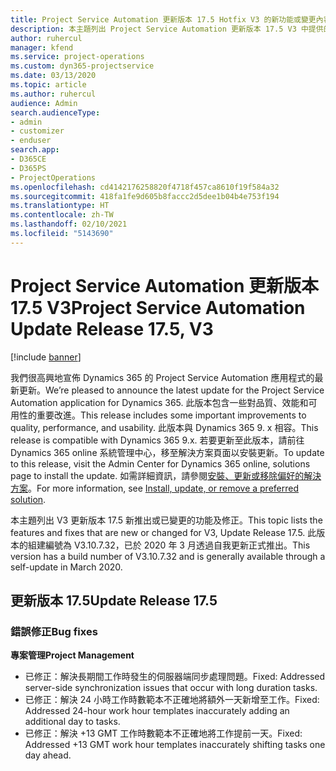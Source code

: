 ```yaml
---
title: Project Service Automation 更新版本 17.5 Hotfix V3 的新功能或變更內容
description: 本主題列出 Project Service Automation 更新版本 17.5 V3 中提供的功能和修正。
author: ruhercul
manager: kfend
ms.service: project-operations
ms.custom: dyn365-projectservice
ms.date: 03/13/2020
ms.topic: article
ms.author: ruhercul
audience: Admin
search.audienceType:
- admin
- customizer
- enduser
search.app:
- D365CE
- D365PS
- ProjectOperations
ms.openlocfilehash: cd4142176258820f4718f457ca8610f19f584a32
ms.sourcegitcommit: 418fa1fe9d605b8faccc2d5dee1b04b4e753f194
ms.translationtype: HT
ms.contentlocale: zh-TW
ms.lasthandoff: 02/10/2021
ms.locfileid: "5143690"
---
```

# <a name="project-service-automation-update-release-175-v3"></a><span data-ttu-id="f2b61-103">Project Service Automation 更新版本 17.5 V3</span><span class="sxs-lookup"><span data-stu-id="f2b61-103">Project Service Automation Update Release 17.5, V3</span></span>

[!include [banner](../includes/psa-now-project-operations.md)]

<span data-ttu-id="f2b61-104">我們很高興地宣佈 Dynamics 365 的 Project Service Automation 應用程式的最新更新。</span><span class="sxs-lookup"><span data-stu-id="f2b61-104">We’re pleased to announce the latest update for the Project Service Automation application for Dynamics 365.</span></span> <span data-ttu-id="f2b61-105">此版本包含一些對品質、效能和可用性的重要改進。</span><span class="sxs-lookup"><span data-stu-id="f2b61-105">This release includes some important improvements to quality, performance, and usability.</span></span>  <span data-ttu-id="f2b61-106">此版本與 Dynamics 365 9. x 相容。</span><span class="sxs-lookup"><span data-stu-id="f2b61-106">This release is compatible with Dynamics 365 9.x.</span></span> <span data-ttu-id="f2b61-107">若要更新至此版本，請前往 Dynamics 365 online 系統管理中心，移至解決方案頁面以安裝更新。</span><span class="sxs-lookup"><span data-stu-id="f2b61-107">To update to this release, visit the Admin Center for Dynamics 365 online, solutions page to install the update.</span></span> <span data-ttu-id="f2b61-108">如需詳細資訊，請參閱[安裝、更新或移除偏好的解決方案](https://docs.microsoft.com/power-platform/admin/install-remove-preferred-solution)。</span><span class="sxs-lookup"><span data-stu-id="f2b61-108">For more information, see [Install, update, or remove a preferred solution](https://docs.microsoft.com/power-platform/admin/install-remove-preferred-solution).</span></span>

<span data-ttu-id="f2b61-109">本主題列出 V3 更新版本 17.5 新推出或已變更的功能及修正。</span><span class="sxs-lookup"><span data-stu-id="f2b61-109">This topic lists the features and fixes that are new or changed for V3, Update Release 17.5.</span></span> <span data-ttu-id="f2b61-110">此版本的組建編號為 V3.10.7.32，已於 2020 年 3 月透過自我更新正式推出。</span><span class="sxs-lookup"><span data-stu-id="f2b61-110">This version has a build number of V3.10.7.32 and is generally available through a self-update in March 2020.</span></span>


## <a name="update-release-175"></a><span data-ttu-id="f2b61-111">更新版本 17.5</span><span class="sxs-lookup"><span data-stu-id="f2b61-111">Update Release 17.5</span></span>

### <a name="bug-fixes"></a><span data-ttu-id="f2b61-112">錯誤修正</span><span class="sxs-lookup"><span data-stu-id="f2b61-112">Bug fixes</span></span>


<span data-ttu-id="f2b61-113">**專案管理**</span><span class="sxs-lookup"><span data-stu-id="f2b61-113">**Project Management**</span></span>

- <span data-ttu-id="f2b61-114">已修正：解決長期間工作時發生的伺服器端同步處理問題。</span><span class="sxs-lookup"><span data-stu-id="f2b61-114">Fixed: Addressed server-side synchronization issues that occur with long duration tasks.</span></span>
- <span data-ttu-id="f2b61-115">已修正：解決 24 小時工作時數範本不正確地將額外一天新增至工作。</span><span class="sxs-lookup"><span data-stu-id="f2b61-115">Fixed: Addressed 24-hour work hour templates inaccurately adding an additional day to tasks.</span></span>
- <span data-ttu-id="f2b61-116">已修正：解決 +13 GMT 工作時數範本不正確地將工作提前一天。</span><span class="sxs-lookup"><span data-stu-id="f2b61-116">Fixed: Addressed +13 GMT work hour templates inaccurately shifting tasks one day ahead.</span></span>

